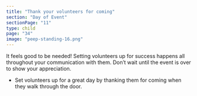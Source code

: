 ```yaml
---
title: "Thank your volunteers for coming"
section: "Day of Event"
sectionPage: "11"
type: child
page: "34"
image: "peep-standing-16.png"
---
```


It feels good to be needed! Setting volunteers up for success happens all throughout your communication with them. Don’t wait until the event is over to show your appreciation.

- Set volunteers up for a great day by thanking them for coming when they walk through the door.

